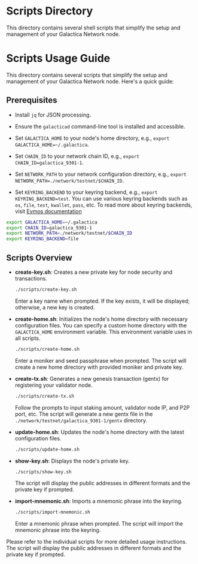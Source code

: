 # Scripts Directory

This directory contains several shell scripts that simplify the setup and management of your Galactica Network node.

# Scripts Usage Guide

This directory contains several scripts that simplify the setup and management of your Galactica Network node. Here's a quick guide:

## Prerequisites

- Install `jq` for JSON processing.
- Ensure the `galacticad` command-line tool is installed and accessible.


- Set `GALACTICA_HOME` to your node's home directory, e.g., `export GALACTICA_HOME=~/.galactica`.
- Set `CHAIN_ID` to your network chain ID, e.g., `export CHAIN_ID=galactica_9301-1`.
- Set `NETWORK_PATH` to your network configuration directory, e.g., `export NETWORK_PATH=./network/testnet/$CHAIN_ID`.
- Set `KEYRING_BACKEND` to your keyring backend, e.g., `export KEYRING_BACKEND=test`. You can use various keyring backends such as `os`, `file`, `test`, `kwallet`, `pass`, etc. To read more about keyring backends, visit [Evmos documentation](https://docs.evmos.org/protocol/concepts/keyring#keyring-backends)

```sh
export GALACTICA_HOME=~/.galactica
export CHAIN_ID=galactica_9301-1
export NETWORK_PATH=./network/testnet/$CHAIN_ID
export KEYRING_BACKEND=file
```

## Scripts Overview

- **create-key.sh**: Creates a new private key for node security and transactions.
  ```bash
  ./scripts/create-key.sh
  ```
  Enter a key name when prompted. If the key exists, it will be displayed; otherwise, a new key is created.


- **create-home.sh**: Initializes the node's home directory with necessary configuration files. You can specify a custom home directory with the `GALACTICA_HOME` environment variable. This environment variable uses in all scripts.
  ```bash
  ./scripts/create-home.sh
  ```
  Enter a moniker and seed passphrase when prompted. The script will create a new home directory with provided moniker and private key.


- **create-tx.sh**: Generates a new genesis transaction (gentx) for registering your validator node.
  ```bash
  ./scripts/create-tx.sh
  ```
  Follow the prompts to input staking amount, validator node IP, and P2P port, etc. The script will generate a new gentx file in the `./network/testnet/galactica_9301-1/gentx` directory.


- **update-home.sh**: Updates the node's home directory with the latest configuration files.
  ```bash
  ./scripts/update-home.sh
  ```

- **show-key.sh**: Displays the node's private key.
  ```bash
  ./scripts/show-key.sh
  ```
  The script will display the public addresses in different formats and the private key if prompted.

- **import-mnemonic.sh**: Imports a mnemonic phrase into the keyring.
  ```bash
  ./scripts/import-mnemonic.sh
  ```
  Enter a mnemonic phrase when prompted. The script will import the mnemonic phrase into the keyring.

Please refer to the individual scripts for more detailed usage instructions.  The script will display the public addresses in different formats and the private key if prompted.

